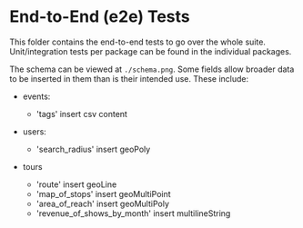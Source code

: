 # End-to-End (e2e) Tests

This folder contains the end-to-end tests to go over the whole suite. Unit/integration tests per package can be found in
the individual packages.

The schema can be viewed at `./schema.png`. Some fields allow broader data to be inserted in them than is their intended
use. These include:

- events:

  - 'tags' insert csv content

- users:

  - 'search_radius' insert geoPoly

- tours
  - 'route' insert geoLine
  - 'map_of_stops' insert geoMultiPoint
  - 'area_of_reach' insert geoMultiPoly
  - 'revenue_of_shows_by_month' insert multilineString
